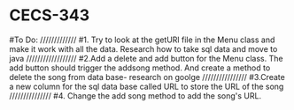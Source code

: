 # CECS-343
#To Do:
/////////////
#1.	Try to look at the getURl file in the Menu class and make it work with all the data. Research how to take sql data and move to java
//////////////////
#2.Add a delete and add button for the Menu class. The add button should trigger the addsong method. And create a method to delete the song from data base- research on goolge
////////////////
#3.Create a new column for the sql data base called URL to store the URL of the song
///////////////
#4. Change the add song method to add the song's URL. 
